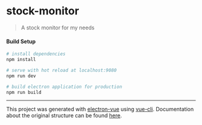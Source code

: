 # stock-monitor

> A stock monitor for my needs

#### Build Setup

``` bash
# install dependencies
npm install

# serve with hot reload at localhost:9080
npm run dev

# build electron application for production
npm run build
```

---

This project was generated with [electron-vue](https://github.com/SimulatedGREG/electron-vue) using [vue-cli](https://github.com/vuejs/vue-cli). Documentation about the original structure can be found [here](https://simulatedgreg.gitbooks.io/electron-vue/content/index.html).
